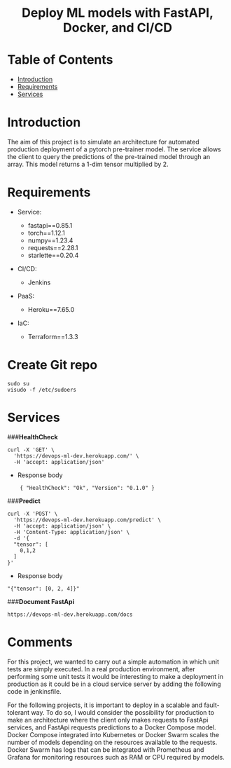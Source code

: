 <h1 align="center"> Deploy ML models with FastAPI, Docker, and CI/CD </h1>

# Table of Contents

- [Introduction](#Introduction)
- [Requirements](#Requirements)
- [Services](#Services)
# Introduction

The aim of this project is to simulate an architecture for automated production deployment of a pytorch pre-trainer model. The service allows the client to query the predictions of the pre-trained model through an array.
This model returns a 1-dim tensor multiplied by 2.
# Requirements
- Service:

  - fastapi==0.85.1
  - torch==1.12.1
  - numpy==1.23.4
  - requests==2.28.1
  - starlette==0.20.4
  
- CI/CD:

  - Jenkins

- PaaS:
  - Heroku==7.65.0

- IaC:
  - Terraform==1.3.3

# Create Git repo
    sudo su    
    visudo -f /etc/sudoers

# Services
###**HealthCheck**

    curl -X 'GET' \
      'https://devops-ml-dev.herokuapp.com/' \
      -H 'accept: application/json'


- Response body

`    {
      "HealthCheck": "Ok",
      "Version": "0.1.0"
    }`

###**Predict**

    curl -X 'POST' \
      'https://devops-ml-dev.herokuapp.com/predict' \
      -H 'accept: application/json' \
      -H 'Content-Type: application/json' \
      -d '{
      "tensor": [
        0,1,2
      ]
    }'


- Response body

`"{"tensor": [0, 2, 4]}"`

###**Document FastApi**

`https://devops-ml-dev.herokuapp.com/docs`


# Comments
For this project, we wanted to carry out a simple automation in which unit tests are simply executed.
In a real production environment, after performing some unit tests it would be interesting to make a deployment in production as it could be in a cloud service server by adding the following code in jenkinsfile. 

For the following projects, it is important to deploy in a scalable and fault-tolerant way. To do so, I would consider the possibility for production to make an architecture where the client only makes requests to FastApi services, and FastApi requests predictions to a Docker Compose model.
  Docker Compose integrated into Kubernetes or Docker Swarm scales the number of models depending on the resources available to the requests.
  Docker Swarm has logs that can be integrated with Prometheus and Grafana for monitoring resources such as RAM or CPU required by models. 


